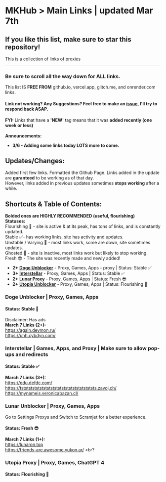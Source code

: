 # MKHub > Main Links | updated Mar 7th
## If you like this list, make sure to star this repository!
This is a collection of links of proxies

---

### Be sure to scroll all the way down for ALL links. 
This list IS **FREE FROM** github.io, vercel.app, glitch.me, and onrender.com links. <br>
 <!--
  Proxy: used for accessing websites that were blocked, searching anything up on Google, unrestricted and untrackable. <br>
 -->

  #### Link not working? Any Suggestions? Feel free to make an [issue](https://github.com/Mikhail110/LightspeedProxies/issues), I'll try to respond back ASAP. <br>
**FYI:** Links that have a **'NEW'** tag means that it was **added recently (one week or less)**
<br> <br>
**Announcements:**
- **3/6 - Adding some links today LOTS more to come.**

## Updates/Changes:
Added first few links.
Formatted the Github Page.
Links added in the update are **guranteed** to be working as of that day. <br>
However, links added in previous updates sometimes **stops working** after a while. <br>

## Shortcuts & Table of Contents:
**Bolded ones are HIGHLY RECOMMENDED (useful, flourishing)** <br>
**Statuses:** <br>
Flourishing :100: - site is active & at its peak, has tons of links, and is constantly updated.  <br>
Stable :white_check_mark:- has working links, site has activity and updates. <br>
Unstable / Varying :grimacing: - most links work, some are down, site sometimes updates. <br>
Ghosted :no_entry_sign: - site is inactive, most links work but likely to stop working.  <br>
Fresh :sunglasses: - The site was recently made and newly added! <br>

- **2+** [**Doge Unblocker**](#doge-unblocker--proxy-games-apps) - Proxy, Games, Apps -  proxy | Status: Stable :white_check_mark:
- **3+** [**Interstellar**](#interstellar--games-apps-and-proxy--make-sure-to-allow-pop-ups-and-redirects) - Proxy, Games, Apps | Status: Stable :white_check_mark:
- **2+** [**Lunar Proxy**](#lunar-unblocker--proxy-games-apps) - Proxy, Games, Apps | Status:   Fresh  :sunglasses:
- **2+** [**Utopia Unblocker**](#utopia-proxy--proxy-games-chatgpt4) - Proxy, Games, Apps | Status:   Flourishing  :100:

  

### Doge Unblocker | Proxy, Games, Apps
#### Status: Stable :100: 
Disclaimer: Has ads <br>
**March 7 Links (2+):** <br>
https://again.devmon.ru/           <br>
https://uhh.cybdyn.com/               <br>

### Interstellar | Games, Apps, and Proxy | Make sure to allow pop-ups and redirects
#### Status: Stable :white_check_mark:
**March 7 Links (3+):** <br>
https://edu.defdc.com/  <br>
https://tststststststststststststststststststststs.zavoj.ch/    <br>
https://mynameis.veronicabazan.cl/     <br>

### Lunar Unblocker | Proxy, Games, Apps
Go to Settings Proxys and Switch to Scramjet for a better experience.
#### Status:   Fresh :sunglasses:
**March 7 Links (1+):** <br>
https://lunaron.top <br>
https://friends-are.awesome.yukon.ar/ <br?

### Utopia Proxy | Proxy, Games, ChatGPT 4
#### Status: Flourishing :100:







